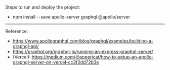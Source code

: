 Steps to run and deploy the project:

- npm install --save apollo-server graphql @apollo/server

---

Reference:

- https://www.apollographql.com/blog/graphql/examples/building-a-graphql-api/
- https://graphql.org/graphql-js/running-an-express-graphql-server/
- (Vercel): https://medium.com/@sppericat/how-to-setup-an-apollo-graphql-server-on-vercel-cc3f2dd72b3e
